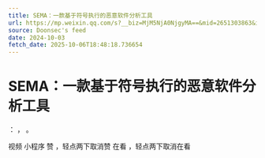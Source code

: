 ```yaml
---
title: SEMA：一款基于符号执行的恶意软件分析工具
url: https://mp.weixin.qq.com/s?__biz=MjM5NjA0NjgyMA==&mid=2651303863&idx=4&sn=601b64dbfbdb2d4f2c9ff234608592e0
source: Doonsec's feed
date: 2024-10-03
fetch_date: 2025-10-06T18:48:18.736654
---
```


# SEMA：一款基于符号执行的恶意软件分析工具

：
，
。

视频
小程序
赞
，轻点两下取消赞
在看
，轻点两下取消在看